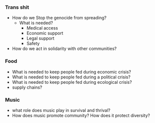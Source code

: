 ### Trans shit
- How do we Stop the genocide from spreading?
	- What is needed?
		- Medical access
		- Economic support
		- Legal support
		- Safety
- How do we act in solidarity with other communities?
### Food
- What is needed to keep people fed during economic crisis?
- What is needed to keep people fed during a political crisis?
- What is needed to keep people fed during ecological crisis?
- supply chains? 

### Music
- what role does music play in survival and thrival?
- How does music promote community? How does it protect diversity? 